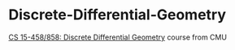 # Discrete-Differential-Geometry
[CS 15-458/858: Discrete Differential Geometry](https://brickisland.net/DDGSpring2021/) course from CMU
